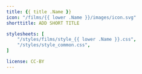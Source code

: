 ```yaml
---
title: {{ title .Name }}
icon: "/films/{{ lower .Name }}/images/icon.svg"
shorttitle: ADD SHORT TITLE

stylesheets: [
    "/styles/films/style_{{ lower .Name }}.css",
    "/styles/style_common.css",
]

license: CC-BY
---
```


